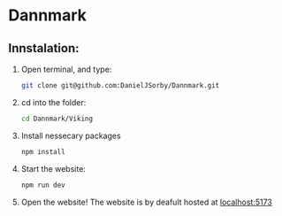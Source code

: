 # Dannmark
 
## Innstalation:
1. Open terminal, and type:
   ```bash
   git clone git@github.com:DanielJSorby/Dannmark.git
   ```
2. cd into the folder:
   ```bash
   cd Dannmark/Viking
   ```
3. Install nessecary packages
   ```bash
   npm install
   ```
4. Start the website:
   ```bash
   npm run dev
   ```
5. Open the website! The website is by deafult hosted at [localhost:5173](https://localhost:5173)
